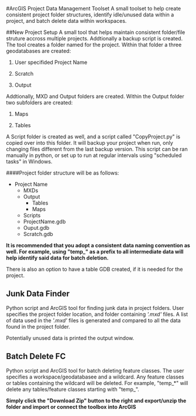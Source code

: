 #ArcGIS Project Data Management Toolset
A small toolset to help create consistent project folder structures, identify idle/unused data within a project, and batch delete data within workspaces.

##New Project Setup
A small tool that helps maintain consistent folder/file struture accross multiple projects. Addtionally a backup script is created. The tool creates a folder named for the project. Within that folder a three geodatabases are created:

  1. User specifided Project Name

  2. Scratch

  3. Output

Addtionally, MXD and Output folders are created. Within the Output folder two subfolders are created:

  1. Maps

  2. Tables

A Script folder is created as well, and a script called "CopyProject.py" is copied over into this folder. It will backup your project when run, only changing files different from the last backup version. This script can be ran manually in python, or set up to run at regular intervals using "scheduled tasks" in Windows.

####Project folder structure will be as follows:
- Project Name
  - MXDs
  - Output
    - Tables
    - Maps
  - Scripts
  - ProjectName.gdb
  - Ouput.gdb
  - Scratch.gdb

**It is recommended that you adopt a consistent data naming convention as well. For example, using "temp_" as a prefix to all intermediate data will help identify said data for batch deletion.**

There is also an option to have a table GDB created, if it is needed for the project.

## Junk Data Finder
Python script and ArcGIS tool for finding junk data in project folders. User specifies the project folder location, and folder containing *'.mxd'* files. A list of data used in the *'.mxd'* files is generated and compared to all the data found in the project folder.

Potentially unused data is printed the output window.

## Batch Delete FC
Python script and ArcGIS tool for batch deleting feature classes. The user specifies a workspace/geodatabasee and a wildcard. Any feature classes or tables containing the wildcard will be deleted. For example, "temp_*" will delete any tables/feature classes starting with "temp_".

**Simply click the "Download Zip" button to the right and export/unzip the folder and import or connect the toolbox into ArcGIS**

